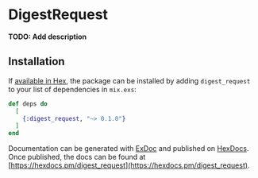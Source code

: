 # DigestRequest

**TODO: Add description**

## Installation

If [available in Hex](https://hex.pm/docs/publish), the package can be installed
by adding `digest_request` to your list of dependencies in `mix.exs`:

```elixir
def deps do
  [
    {:digest_request, "~> 0.1.0"}
  ]
end
```

Documentation can be generated with [ExDoc](https://github.com/elixir-lang/ex_doc)
and published on [HexDocs](https://hexdocs.pm). Once published, the docs can
be found at [https://hexdocs.pm/digest_request](https://hexdocs.pm/digest_request).

